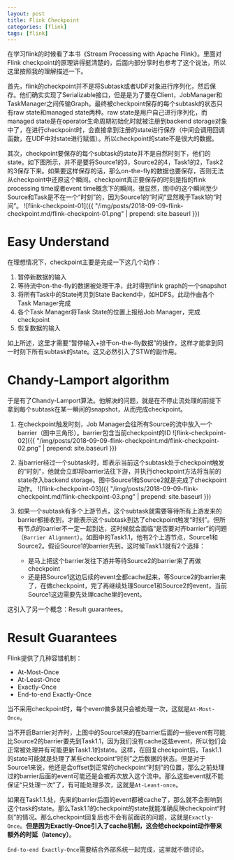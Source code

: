 ```yaml
---
layout: post
title: Flink Checkpoint
categories: [flink]
tags: [flink]
---
```


在学习flink的时候看了本书《Stream Processing with Apache Flink》。里面对Flink checkpoint的原理讲得挺清楚的，后面内部分享时也参考了这个说法，所以这里按照我的理解描述一下。

首先，flink的checkpoint并不是将Subtask或者UDF对象进行序列化，然后保存。他们确实实现了Serializable接口，但是是为了要在Client，JobManager和TaskManager之间传输Graph。最终被checkpoint保存的每个subtask的状态只有raw state和managed state两种。raw state是用户自己进行序列化，而managed state是在operator生命周期初始化时就被注册到backend storage对象中了，在进行checkpoint时，会直接拿到注册的state进行保存（中间会调用回调函数，在UDF中对state进行赋值）。所以checkpoint的state不是很大的数据。

其次，checkpoint要保存的每个subtask的state并不是自然时刻下，他们的state。如下图所示，并不是要将Source1的3，Source2的4，Task1的2，Task2的3保存下来。如果要这样保存的话，那么on-the-fly的数据也要保存，否则无法从checkpoint中还原这个瞬间。checkpoint真正要保存的时刻是指的flink processing time或者event time概念下的瞬间。很显然，图中的这个瞬间至少Source和Task是不在一个“时刻”的，因为Source1的“时间”显然晚于Task1的“时间”。
![flink-checkpoint-01]({{ "/img/posts/2018-09-09-flink-checkpoint.md/flink-checkpoint-01.png" | prepend: site.baseurl }})

# Easy Understand
在理想情况下，checkpoint主要是完成一下这几个动作：

1. 暂停新数据的输入
2. 等待流中on-the-fly的数据被处理干净，此时得到flink graph的一个snapshot
3. 将所有Task中的State拷贝到State Backend中，如HDFS。此动作由各个Task Manager完成
4. 各个Task Manager将Task State的位置上报给Job Manager，完成checkpoint
5. 恢复数据的输入

如上所述，这里才需要“暂停输入+排干on-the-fly数据”的操作，这样才能拿到同一时刻下所有subtask的state。这又必然引入了STW的副作用。

# Chandy-Lamport algorithm

于是有了Chandy-Lamport算法。他解决的问题，就是在不停止流处理的前提下拿到每个subtask在某一瞬间的snapshot，从而完成checkpoint。

1. 在checkpoint触发时刻，Job Manager会往所有Source的流中放入一个barrier（图中三角形）。barrier包含当前checkpoint的ID
![flink-checkpoint-02]({{ "/img/posts/2018-09-09-flink-checkpoint.md/flink-checkpoint-02.png" | prepend: site.baseurl }})

2. 当barrier经过一个subtask时，即表示当前这个subtask处于checkpoint触发的“时刻”，他就会立即将barrier法往下游，并执行checkpoint方法将当前的state存入backend storage。图中Source1和Source2就是完成了checkpoint动作。
![flink-checkpoint-03]({{ "/img/posts/2018-09-09-flink-checkpoint.md/flink-checkpoint-03.png" | prepend: site.baseurl }})

3. 如果一个subtask有多个上游节点，这个subtask就需要等待所有上游发来的barrier都接收到，才能表示这个subtask到达了checkpoint触发“时刻”。但所有节点的barrier不一定一起到达，这时候就会面临“是否要对齐barrier”的问题（`Barrier Alignment`）。如图中的Task1.1，他有2个上游节点，Source1和Source2。假设Source1的barrier先到，这时候Task1.1就有2个选择：
	* 是马上把这个barrier发往下游并等待Source2的barrier来了再做checkpoint
	* 还是把Source1这边后续的event全都cache起来，等Source2的barrier来了，在做checkpoint，完了再继续处理Source1和Source2的event，当前Source1这边需要先处理cache里的event。

这引入了另一个概念：Result guarantees。

# Result Guarantees

Flink提供了几种容错机制：
* At-Most-Once
* At-Least-Once
* Exactly-Once
* End-to-end Exactly-Once

当不采用checkpoint时，每个event做多就只会被处理一次，这就是`At-Most-Once`。

当不开启Barrier对齐时，上图中的Source1来的在barrier后面的一些event有可能比Source2的barrier要先到Task1.1，因为我们没有cache这些event，所以他们会正常被处理并有可能更新Task1.1的state。这样，在回复checkpoint后，Task1.1的state可能就是处理了某些checkpoint“时刻”之后数据的状态。但是对于Source1来说，他还是会offset到正常的checkpoint“时刻”的位置，那么之前处理过的barrier后面的event可能还是会被再次放入这个流中。那么这些event就不能保证“只处理一次”了，有可能处理多次，这就是`At-Least-once`。

如果在Task1.1.处，先来的barrier后面的event都被cache了，那么就不会影响到这个task的state。那么Task1.1的checkpoint的state就能准确反映checkpoint“时刻”的情况。那么checkpoint回复后也不会有前面说的问题，这就是`Exactly-Once`。**但是因为Exactly-Once引入了cache机制，这会给checkpoint动作带来额外的时延（latency）**。

`End-to-end Exactly-Once`需要结合外部系统一起完成，这里就不做讨论。